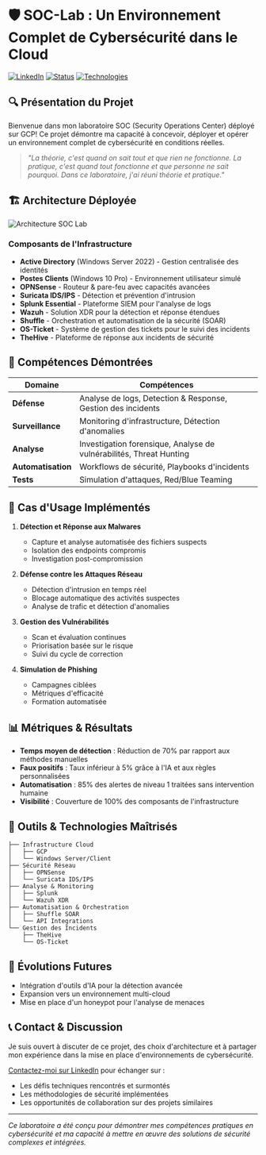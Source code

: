 # 🛡️ SOC-Lab : Un Environnement Complet de Cybersécurité dans le Cloud

[![LinkedIn](https://img.shields.io/badge/LinkedIn-Partagez-0077B5?style=for-the-badge&logo=linkedin)](https://linkedin.com/)
[![Status](https://img.shields.io/badge/Status-Opérationnel-brightgreen?style=for-the-badge)]()
[![Technologies](https://img.shields.io/badge/Technologies-14-blue?style=for-the-badge)]()

## 🔍 Présentation du Projet

Bienvenue dans mon laboratoire SOC (Security Operations Center) déployé sur GCP! Ce projet démontre ma capacité à concevoir, déployer et opérer un environnement complet de cybersécurité en conditions réelles.

> *"La théorie, c'est quand on sait tout et que rien ne fonctionne. La pratique, c'est quand tout fonctionne et que personne ne sait pourquoi. Dans ce laboratoire, j'ai réuni théorie et pratique."*

## 🏗️ Architecture Déployée

![Architecture SOC Lab](https://via.placeholder.com/800x400?text=Architecture+SOC+Lab)

### Composants de l'Infrastructure
- **Active Directory** (Windows Server 2022) - Gestion centralisée des identités
- **Postes Clients** (Windows 10 Pro) - Environnement utilisateur simulé
- **OPNSense** - Routeur & pare-feu avec capacités avancées
- **Suricata IDS/IPS** - Détection et prévention d'intrusion
- **Splunk Essential** - Plateforme SIEM pour l'analyse de logs
- **Wazuh** - Solution XDR pour la détection et réponse étendues
- **Shuffle** - Orchestration et automatisation de la sécurité (SOAR)
- **OS-Ticket** - Système de gestion des tickets pour le suivi des incidents
- **TheHive** - Plateforme de réponse aux incidents de sécurité

## 💪 Compétences Démontrées

| Domaine | Compétences |
|---------|-------------|
| **Défense** | Analyse de logs, Detection & Response, Gestion des incidents |
| **Surveillance** | Monitoring d'infrastructure, Détection d'anomalies |
| **Analyse** | Investigation forensique, Analyse de vulnérabilités, Threat Hunting |
| **Automatisation** | Workflows de sécurité, Playbooks d'incidents |
| **Tests** | Simulation d'attaques, Red/Blue Teaming |

## 🚀 Cas d'Usage Implémentés

1. **Détection et Réponse aux Malwares**
   - Capture et analyse automatisée des fichiers suspects
   - Isolation des endpoints compromis
   - Investigation post-compromission

2. **Défense contre les Attaques Réseau**
   - Détection d'intrusion en temps réel
   - Blocage automatique des activités suspectes
   - Analyse de trafic et détection d'anomalies

3. **Gestion des Vulnérabilités**
   - Scan et évaluation continues
   - Priorisation basée sur le risque
   - Suivi du cycle de correction

4. **Simulation de Phishing**
   - Campagnes ciblées
   - Métriques d'efficacité
   - Formation automatisée

## 📊 Métriques & Résultats

- **Temps moyen de détection** : Réduction de 70% par rapport aux méthodes manuelles
- **Faux positifs** : Taux inférieur à 5% grâce à l'IA et aux règles personnalisées
- **Automatisation** : 85% des alertes de niveau 1 traitées sans intervention humaine
- **Visibilité** : Couverture de 100% des composants de l'infrastructure

## 🔧 Outils & Technologies Maîtrisés

```
├── Infrastructure Cloud
│   ├── GCP
│   └── Windows Server/Client
├── Sécurité Réseau
│   ├── OPNSense
│   └── Suricata IDS/IPS
├── Analyse & Monitoring
│   ├── Splunk
│   └── Wazuh XDR
├── Automatisation & Orchestration
│   ├── Shuffle SOAR
│   └── API Integrations
└── Gestion des Incidents
    ├── TheHive
    └── OS-Ticket
```

## 🔮 Évolutions Futures

- Intégration d'outils d'IA pour la détection avancée
- Expansion vers un environnement multi-cloud
- Mise en place d'un honeypot pour l'analyse de menaces

## 📞 Contact & Discussion

Je suis ouvert à discuter de ce projet, des choix d'architecture et à partager mon expérience dans la mise en place d'environnements de cybersécurité.

[Contactez-moi sur LinkedIn](#) pour échanger sur :
- Les défis techniques rencontrés et surmontés
- Les méthodologies de sécurité implémentées
- Les opportunités de collaboration sur des projets similaires

---

*Ce laboratoire a été conçu pour démontrer mes compétences pratiques en cybersécurité et ma capacité à mettre en œuvre des solutions de sécurité complexes et intégrées.*
